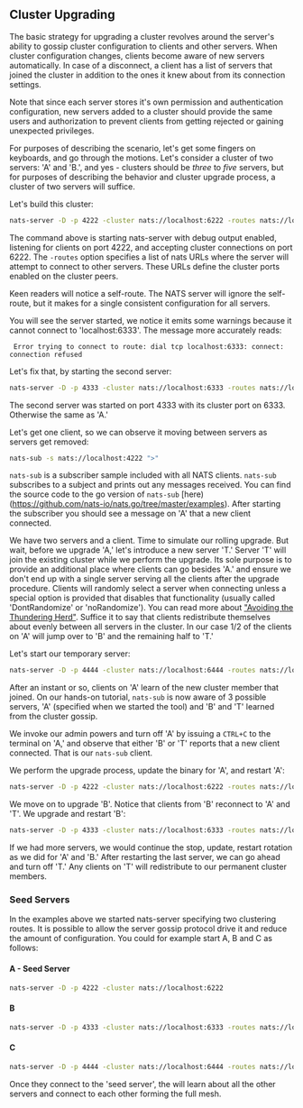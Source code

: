 ## Cluster Upgrading

The basic strategy for upgrading a cluster revolves around the server's ability to gossip cluster configuration to clients and other servers. When cluster configuration changes, clients become aware of new servers automatically. In case of a disconnect, a client has a list of servers that joined the cluster in addition to the ones it knew about from its connection settings. 

Note that since each server stores it's own permission and authentication configuration, new servers added to a cluster should provide the same users and authorization to prevent clients from getting rejected or gaining unexpected privileges.

For purposes of describing the scenario, let's get some fingers on keyboards, and go through the motions. Let's consider a cluster of two servers: 'A' and 'B.', and yes - clusters should be *three* to *five* servers, but for purposes of describing the behavior and cluster upgrade process, a cluster of two servers will suffice. 

Let's build this cluster:

```bash
nats-server -D -p 4222 -cluster nats://localhost:6222 -routes nats://localhost:6222,nats://localhost:6333
```

The command above is starting nats-server with debug output enabled, listening for clients on port 4222, and accepting cluster connections on port 6222. The `-routes` option specifies a list of nats URLs where the server will attempt to connect
to other servers. These URLs define the cluster ports enabled on the cluster peers.

Keen readers will notice a self-route. The NATS server will ignore the self-route, but it makes for a single consistent configuration for all servers.

You will see the server started, we notice it emits some warnings because it cannot connect to 'localhost:6333'. The message more accurately reads:

```ascii
 Error trying to connect to route: dial tcp localhost:6333: connect: connection refused
```

Let's fix that, by starting the second server:
```bash
nats-server -D -p 4333 -cluster nats://localhost:6333 -routes nats://localhost:6222,nats://localhost:6333
```
The second server was started on port 4333 with its cluster port on 6333. Otherwise the same as 'A.'

Let's get one client, so we can observe it moving between servers as servers get removed:
```bash
nats-sub -s nats://localhost:4222 ">"
```

`nats-sub` is a subscriber sample included with all NATS clients. `nats-sub` subscribes to a subject and prints out any messages received. You can find the source code to the go version of `nats-sub` [here)(https://github.com/nats-io/nats.go/tree/master/examples).  After starting the subscriber you should see a message on 'A' that a new client connected.

We have two servers and a client. Time to simulate our rolling upgrade. But wait, before we upgrade 'A,' let's introduce a new server 'T.'  Server 'T' will join the existing cluster while we perform the upgrade. Its sole purpose is to provide an additional place where clients can go besides 'A.'  and ensure we don't end up with a single server serving all the clients after the upgrade procedure. Clients will randomly select a server when connecting unless a special option is provided that disables that functionality (usually called 'DontRandomize' or 'noRandomize'). You can read more about ["Avoiding the Thundering Herd"](/developer/reconnect/random.md/).
Suffice it to say that clients redistribute themselves about evenly between all servers in the cluster. In our case 1/2 of the clients on 'A' will jump over to 'B' and the remaining half to 'T.'

Let's start our temporary server:

```bash
nats-server -D -p 4444 -cluster nats://localhost:6444 -routes nats://localhost:6222,nats://localhost:6333
```

After an instant or so, clients on 'A' learn of the new cluster member that joined. On our hands-on  tutorial, `nats-sub` is now aware of 3 possible servers, 'A' (specified when we started the tool) and 'B' and 'T' learned from the cluster gossip.

We invoke our admin powers and turn off 'A' by issuing a `CTRL+C` to the terminal on 'A,' and observe that either 'B' or 'T' reports that a new client connected. That is our `nats-sub` client.

We perform the upgrade process, update the binary for 'A', and restart 'A':

```bash
nats-server -D -p 4222 -cluster nats://localhost:6222 -routes nats://localhost:6222,nats://localhost:6333
```

We move on to upgrade 'B'. Notice that clients from 'B' reconnect to 'A' and 'T'. We upgrade and restart 'B':

```bash
nats-server -D -p 4333 -cluster nats://localhost:6333 -routes nats://localhost:6222,nats://localhost:6333
```

If we had more servers, we would continue the stop, update, restart rotation as we did for 'A' and 'B.'  After restarting the last server, we can go ahead and turn off 'T.' Any clients on 'T' will redistribute to our permanent cluster members.


### Seed Servers

In the examples above we started nats-server specifying two clustering routes. It is possible to allow the server gossip protocol drive it and reduce the amount of configuration. You could for example start A, B and C as follows:

#### A - Seed Server
```bash
nats-server -D -p 4222 -cluster nats://localhost:6222
```

#### B
```bash
nats-server -D -p 4333 -cluster nats://localhost:6333 -routes nats://localhost:6222
```

#### C
```bash
nats-server -D -p 4444 -cluster nats://localhost:6444 -routes nats://localhost:6222
```

Once they connect to the 'seed server', the will learn about all the other servers and connect to each other forming the full mesh.
